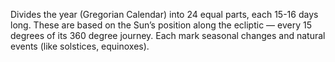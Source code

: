 Divides the year (Gregorian Calendar) into 24 equal parts, each 15-16 days long. These are based on the Sun’s position along the ecliptic — every 15 degrees of its 360 degree journey. Each mark seasonal changes and natural events (like solstices, equinoxes).
